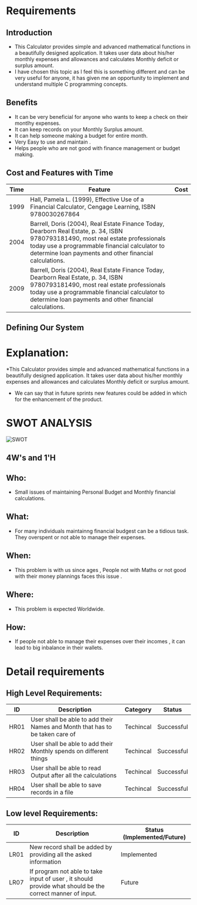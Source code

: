 # Requirements

## Introduction

* This Calculator provides simple and advanced mathematical functions in a beautifully designed application. It takes user data about his/her monthly expenses and allowances and calculates Monthly deficit or surplus amount.
* I have chosen this topic as I feel this is something different and can be very useful for anyone, it has given me an opportunity to implement and understand multiple C programming concepts.
## Benefits

* It can be very beneficial for anyone who wants to keep a check on their montlhy expenses.
* It can keep records on your Monthly Surplus amount.
* It can help someone making a budget for entire month.
* Very Easy to use and maintain .
* Helps people who are not good with finance management or budget making.

## Cost and Features with Time
| Time | Feature | Cost |
| --- | ------------ | --- |
| 1999 | Hall, Pamela L. (1999), Effective Use of a Financial Calculator, Cengage Learning, ISBN 9780030267864	|  |
| 2004 | Barrell, Doris (2004), Real Estate Finance Today, Dearborn Real Estate, p. 34, ISBN 9780793181490, most real estate professionals today use a programmable financial calculator to determine loan payments and other financial calculations.|  |
| 2009 | Barrell, Doris (2004), Real Estate Finance Today, Dearborn Real Estate, p. 34, ISBN 9780793181490, most real estate professionals today use a programmable financial calculator to determine loan payments and other financial calculations.|  |	

## Defining Our System
# Explanation:

*This Calculator provides simple and advanced mathematical functions in a beautifully designed application. It takes user data about his/her monthly expenses and allowances and calculates Monthly deficit or surplus amount.

* We can say that in future sprints new features could be added in which for the enhancement of the product.

# SWOT ANALYSIS

![SWOT](https://user-images.githubusercontent.com/74095725/153227708-858f9e01-5d0e-44c0-bf94-35dc4eee0c90.png)

## 4W's and 1'H

## Who:

* Small issues of maintaining Personal Budget and Monthly financial calculations.

## What:

* For many individuals maintainng financial budgest can be a tidious task. They overspent or not able to manage their expenses.

## When:

* This problem is with us since ages , People not with Maths or not good with their money plannings faces this issue .

## Where:

* This problem is expected Worldwide.

## How:

* If people not able to manage their expenses over their incomes , it can lead to big inbalance in their wallets.

# Detail requirements

## High Level Requirements:

| ID | Description | Category |	Status |
| --- | --------- | ----- | --- |
| HR01 | User shall be able to add their Names and Month that has to be taken care of |	Techincal |	Successful |
| HR02 | User shall be able to add their Monthly spends on different things |	Techincal	| Successful |
| HR03 | User shall be able to read Output after all the calculations | Techincal	| Successful |
| HR04 | User shall be able to save records in a file	| Techincal	| Successful |

## Low level Requirements:

| ID | Description | Status (Implemented/Future) |
| -- |---------- | ----- |
| LR01 |	New record shall be added by providing all the asked information | Implemented |
| LR07 | If program not able to take input of user , it should provide what should be the correct manner of input.|	Future |

